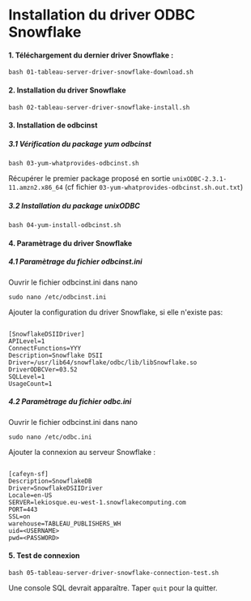 # Installation du driver ODBC Snowflake

#### 1. Téléchargement du dernier driver Snowflake :

````
bash 01-tableau-server-driver-snowflake-download.sh
````

#### 2. Installation du driver Snowflake

````
bash 02-tableau-server-driver-snowflake-install.sh
````

#### 3. Installation de odbcinst

##### 3.1 Vérification du package yum odbcinst

````
bash 03-yum-whatprovides-odbcinst.sh
````

Récupérer le premier package proposé en sortie `unixODBC-2.3.1-11.amzn2.x86_64` (cf fichier `03-yum-whatprovides-odbcinst.sh.out.txt`)

##### 3.2 Installation du package unixODBC

````
bash 04-yum-install-odbcinst.sh
````

#### 4. Paramètrage du driver Snowflake

##### 4.1 Paramètrage du fichier odbcinst.ini

Ouvrir le fichier odbcinst.ini dans nano

````
sudo nano /etc/odbcinst.ini
````

Ajouter la configuration du driver Snowflake, si elle n'existe pas:

````

[SnowflakeDSIIDriver]
APILevel=1
ConnectFunctions=YYY
Description=Snowflake DSII
Driver=/usr/lib64/snowflake/odbc/lib/libSnowflake.so
DriverODBCVer=03.52
SQLLevel=1
UsageCount=1

````


##### 4.2 Paramètrage du fichier odbc.ini

Ouvrir le fichier odbcinst.ini dans nano

````
sudo nano /etc/odbc.ini
````

Ajouter la connexion au serveur Snowflake :


````

[cafeyn-sf]
Description=SnowflakeDB
Driver=SnowflakeDSIIDriver
Locale=en-US
SERVER=lekiosque.eu-west-1.snowflakecomputing.com
PORT=443
SSL=on
warehouse=TABLEAU_PUBLISHERS_WH
uid=<USERNAME>
pwd=<PASSWORD>

````

#### 5. Test de connexion 

````
bash 05-tableau-server-driver-snowflake-connection-test.sh
````

Une console SQL devrait apparaître. Taper `quit` pour la quitter.

